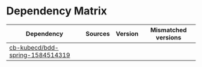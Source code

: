 # Dependency Matrix

Dependency | Sources | Version | Mismatched versions
---------- | ------- | ------- | -------------------
[cb-kubecd/bdd-spring-1584514319](https://github.com/cb-kubecd/bdd-spring-1584514319.git) |  | []() | 
